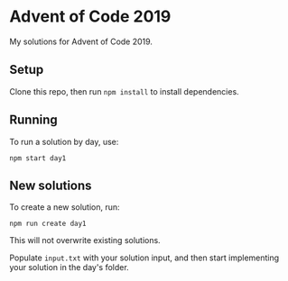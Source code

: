 # Advent of Code 2019

My solutions for Advent of Code 2019.

## Setup

Clone this repo, then run `npm install` to install dependencies.

## Running

To run a solution by day, use:
```
npm start day1
````

## New solutions

To create a new solution, run:

```
npm run create day1
```

This will not overwrite existing solutions.

Populate `input.txt` with your solution input, and then start implementing your solution in the day's folder.
